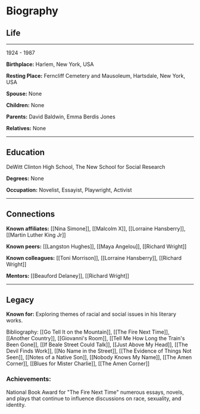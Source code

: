 # Biography
## Life
___
1924 - 1987

**Birthplace:** Harlem, New York, USA

**Resting Place:** Ferncliff Cemetery and Mausoleum, Hartsdale, New York, USA

**Spouse:** None

**Children:** None

**Parents:** David Baldwin, Emma Berdis Jones

**Relatives:** None
___
## Education

DeWitt Clinton High School, The New School for Social Research

**Degrees:** None

**Occupation:** Novelist, Essayist, Playwright, Activist
___
## Connections

**Known affiliates:** [[Nina Simone]], [[Malcolm X]], [[Lorraine Hansberry]], [[Martin Luther King Jr]]

**Known peers:** [[Langston Hughes]], [[Maya Angelou]], [[Richard Wright]]

**Known colleagues:** [[Toni Morrison]], [[Lorraine Hansberry]], [[Richard Wright]]

**Mentors:** [[Beauford Delaney]], [[Richard Wright]]
___
## Legacy

**Known for:** Exploring themes of racial and social issues in his literary works.

Bibliography: [[Go Tell It on the Mountain]], [[The Fire Next Time]], [[Another Country]], [[Giovanni's Room]], [[Tell Me How Long the Train's Been Gone]], [[If Beale Street Could Talk]], [[Just Above My Head]], [[The Devil Finds Work]], [[No Name in the Street]], [[The Evidence of Things Not Seen]], [[Notes of a Native Son]], [[Nobody Knows My Name]], [[The Amen Corner]], [[Blues for Mister Charlie]], [[The Amen Corner]] 
### Achievements:
National Book Award for "The Fire Next Time" numerous essays, novels, and plays that continue to influence discussions on race, sexuality, and identity.